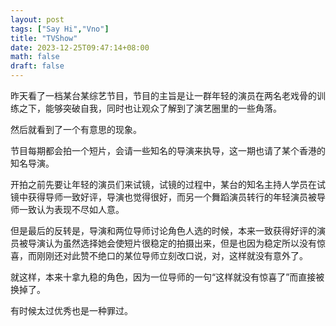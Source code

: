 ```yaml
---
layout: post
tags: ["Say Hi","Vno"]
title: "TVShow"
date: 2023-12-25T09:47:14+08:00
math: false
draft: false
---
```

昨天看了一档某台某综艺节目，节目的主旨是让一群年轻的演员在两名老戏骨的训练之下，能够突破自我，同时也让观众了解到了演艺圈里的一些角落。

然后就看到了一个有意思的现象。

节目每期都会拍一个短片，会请一些知名的导演来执导，这一期也请了某个香港的知名导演。

开拍之前先要让年轻的演员们来试镜，试镜的过程中，某台的知名主持人学员在试镜中获得导师一致好评，导演也觉得很好，而另一个舞蹈演员转行的年轻演员被导师一致认为表现不尽如人意。

但是最后的反转是，导演和两位导师讨论角色人选的时候，本来一致获得好评的演员被导演认为虽然选择她会使短片很稳定的拍摄出来，但是也因为稳定所以没有惊喜，而刚刚还对此赞不绝口的某位导师立刻改口说，对，这样就没有意外了。

就这样，本来十拿九稳的角色，因为一位导师的一句“这样就没有惊喜了”而直接被换掉了。

有时候太过优秀也是一种罪过。

